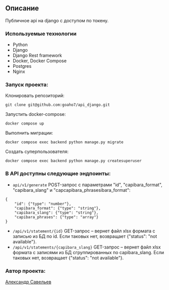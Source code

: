 ## Описание
Публичное api на django с доступом по токену.

### Используемые технологии
- Python
- Django
- Django Rest framework
- Docker, Docker Compose
- Postgres
- Nginx

### Запуск проекта:

Клонировать репозиторий:

``` git clone git@github.com:goaho7/api_django.git ``` 

Запустить docker-compose:

``` docker compose up ```


Выполнить миграции:

``` docker compose exec backend python manage.py migrate ```

Создать суперпользователя:

``` docker compose exec backend python manage.py createsuperuser ```

### В API доступны следующие эндпоинты:

* ```api/v1/generate```  POST-запрос с параметрами "id", "capibara_format", "capibara_slang" и "capcapibara_phrasesibara_format":
```
{
    "id": {"type": "number"},
    "capibara_format": {"type": "string"},
    "capibara_slang": {"type": "string"},
    "capibara_phrases": {"type": "array"}
}
```
* ```/api/v1/statement/{id}``` GET-запрос – вернет файл xlsx формата с записью из БД по id. Если таковых нет, возвращает {"status": "not available"}.
* ```/api/v1/statements/{capibara_slang}``` GET-запрос – вернет файл xlsx формата с записями из БД сгруппированных по capibara_slang. Если таковых нет, возвращает {"status": "not available"}.


### Автор проекта:

[Александр Савельев](https://github.com/goaho7)